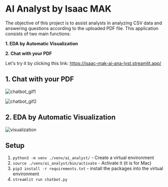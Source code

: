 # AI Analyst by Isaac MAK
The objective of this project is to assist analysts in analyzing CSV data and answering questions according to the uploaded PDF file. 
This application consists of two main functions:

**1. EDA by Automatic Visualization**

**2. Chat with your PDF**

Let's try it by clicking this link:
https://isaac-mak-ai-ana-lyst.streamlit.app/

## 1. Chat with your PDF

![chatbot_gif1](https://github.com/ccmak514/ai-analyst/assets/101066418/b3b6a6cc-0609-4d3c-b88b-0696d77c5469)

![chatbot_gif2](https://github.com/ccmak514/ai-analyst/assets/101066418/2df3e59b-eb13-4b50-8746-b05484e67278)

## 2. EDA by Automatic Visualization

![visualization](https://github.com/ccmak514/ai-analyst/assets/101066418/8cc2d14d-f751-4168-932b-27f4fd25007f)

## Setup
1. `python3 -m venv ./venv/ai_analyst/` - Create a virtual environment
2. `source ./venv/ai_analyst/bin/activate` - Activate it (it is for Mac)
3. `pip3 install -r requirements.txt` - install the packages into the virtual environment
4. `streamlit run chatbot.py`

